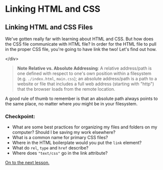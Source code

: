 # Linking HTML and CSS

## Linking HTML and CSS Files

We've gotten really far with learning about HTML and CSS. But how does the CSS file communicate with HTML file? In order for the HTML file to pull in the proper CSS file, you're going to have link the two! Let's find out how.

&lt;/div&gt;

> **Note** **Relative vs. Absolute Addressing**: A relative address/path is one defined with respect to one's own position within a filesystem \(e.g. `./index.html`, `main.css`\); an absolute address/path is a path to a website or file that includes a full web address \(starting with "http"\) that the browser loads from the remote location.

A good rule of thumb to remember is that an absolute path always points to the same place, no matter where _you_ might be in your filesystem.

### Checkpoint:

* What are some best practices for organizing my files and folders on my computer? Should I be saving my work elsewhere?
* What is a common name for primary CSS files?
* Where in the HTML boilerplate would you put the `link` element?
* What do `rel`, `type` and `href` describe?
* Where does `"text/css"` go in the link attribute?

[On to the next lesson.](working-with-images/)


